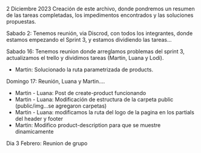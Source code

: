 2 Diciembre 2023
Creación de este archivo, donde pondremos un resumen de las tareas completadas,
los impedimentos encontrados y las soluciones propuestas.


Sabado 2: Tenemos reunión, via Discrod, con todos los integrantes, donde estamos empezando el Sprint 3, y estamos dividiendo las tareas...


Sabado 16: Tenemos reunion donde arreglamos problemas del sprint 3, actualizamos el trello y dividimos tareas (Martin, Luana y Lodi).
- Martin: Solucionado la ruta parametrizada de products.

Domingo 17: Reunión, Luana y Martin....
- Martin - Luana: Post de create-product funcionando
- Martin - Luana: Modificación de estructura de la carpeta public (public/img...se agregaron carpetas)
- Martin - Luana: modificamos la ruta del logo de la pagina en los partials del header y footer
- Martin: Modifico product-description para que se muestre dinamicamente


Dia 3 Febrero:
Reunion de grupo